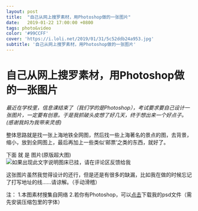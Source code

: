 ```yaml
---
layout: post
title:  "自己从网上搜罗素材，用Photoshop做的一张图片"
date:   2019-01-22 17:00:00 +0800
tags: photo&video
color: '#99CCFF'
cover: 'https://i.loli.net/2019/01/31/5c52ddb24a953.jpg'
subtitle: '自己从网上搜罗素材，用Photoshop做的一张图片'
---
```

# 自己从网上搜罗素材，用Photoshop做的一张图片
*最近在学校里，信息课结束了（我们学的是Photoshop），考试要求要自己设计一张图片，一定要有创意。于是我抓破头皮想了好几天，终于想出来一个好点子。(感谢我妈为我带来灵感)*

整体思路就是找一张上海地铁全网图，然后找一些上海著名的景点的图，去背景，缩小，放到全网图上，最后再加上一些类似‘邮票’之类的东西，就好了。

下面
就
是
图片(原版超大图)
![如果出现此文字说明图床已挂，请在评论区反馈给我](https://i.loli.net/2019/01/31/5c52ddb24a953.jpg)

这张图片虽然我觉得设计的还行，但是还是有很多的缺漏，比如我在做的时候忘记了打写地址的线……请谅解。（手动滑稽）

注：
1.本图素材搜集自网络
2.若你有Photoshop，可以[点击](https://liangxu.wang/Photoshop%E4%BD%9C%E5%93%81.zip)下载我的psd文件（需先安装压缩包里的字体）

